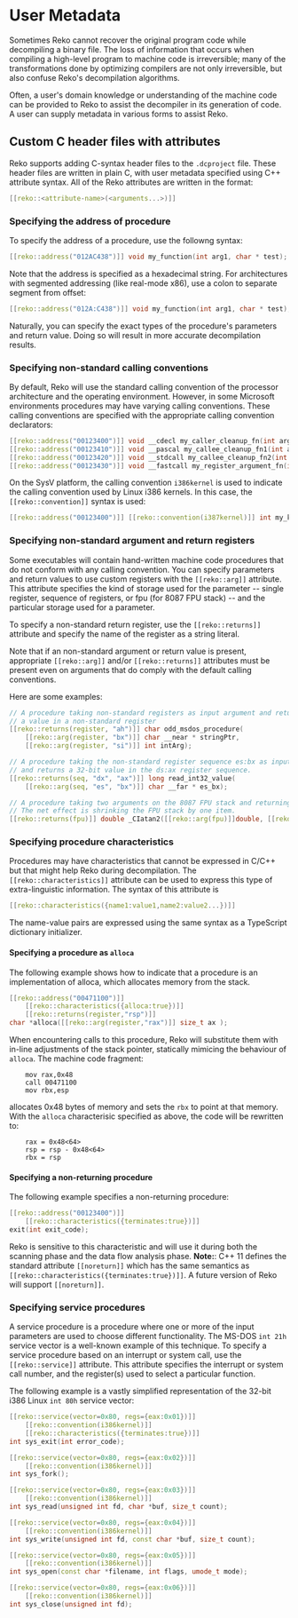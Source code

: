 # User Metadata
Sometimes Reko cannot recover the original program code while decompiling a binary file. The loss of information that occurs when compiling a high-level program to machine code is irreversible; many of the transformations done by optimizing compilers are not only irreversible, but also confuse Reko's decompilation algorithms. 

Often, a user's domain knowledge or understanding of the machine code can be provided to Reko to assist the decompiler in its generation of code. A user can supply metadata in various forms to assist Reko.

## Custom C header files with attributes
Reko supports adding C-syntax header files to the `.dcproject` file. These header files are written in plain C, with user metadata specified using C++ attribute syntax. All of the Reko attributes are written in the format:
```C++
[[reko::<attribute-name>(<arguments...>)]]
```

### Specifying the address of procedure
To specify the address of a procedure, use the followng syntax:
```C++
[[reko::address("012AC438")]] void my_function(int arg1, char * test);
```
Note that the address is specified as a hexadecimal string. For architectures with segmented addressing (like real-mode x86), use a colon to separate segment from offset:
```C++
[[reko::address("012A:C438")]] void my_function(int arg1, char * test);
```
Naturally, you can specify the exact types of the procedure's parameters and return value. Doing so will result in more accurate decompilation results.

### Specifying non-standard calling conventions
By default, Reko will use the standard calling convention of the processor architecture and the operating environment. However, in some Microsoft environments procedures may have varying calling conventions. These calling conventions are specified with the appropriate calling convention declarators:
```C++
[[reko::address("00123400")]] void __cdecl my_caller_cleanup_fn(int arg1, float arg2);
[[reko::address("00123410")]] void __pascal my_callee_cleanup_fn1(int arg1, float arg2);
[[reko::address("00123420")]] void __stdcall my_callee_cleanup_fn2(int arg1, float arg2);
[[reko::address("00123430")]] void __fastcall my_register_argument_fn(int arg1, float arg2);
```
On the SysV platform, the calling convention `i386kernel` is used to indicate the calling convention used by Linux i386 kernels. In this case, the `[[reko::convention]]` syntax is used:
```C++
[[reko::address("00123400")]] [[reko::convention(i387kernel)]] int my_kernel_syscall(char * arg1);
```

### Specifying non-standard argument and return registers
Some executables will contain hand-written machine code procedures that do not conform with any calling convention.
You can specify parameters and return values to use custom registers with the `[[reko::arg]]` attribute. This attribute specifies the kind of storage used for the parameter -- single register, sequence of registers, or fpu (for 8087 FPU stack) -- and the particular storage used for a parameter.

To specify a non-standard return register, use the `[[reko::returns]]` attribute and specify the name of the register as a string literal.

Note that if an non-standard argument or return value is present, appropriate `[[reko::arg]]` and/or `[[reko::returns]]` attributes must be present even on arguments that do comply with the default calling conventions.

Here are some examples:
```C++
// A procedure taking non-standard registers as input argument and returns
// a value in a non-standard register
[[reko::returns(register, "ah")]] char odd_msdos_procedure(
    [[reko::arg(register, "bx")]] char __near * stringPtr,
    [[reko::arg(register, "si")]] int intArg);

// A procedure taking the non-standard register sequence es:bx as input argument
// and returns a 32-bit value in the ds:ax register sequence.
[[reko::returns(seq, "dx", "ax")]] long read_int32_value(
    [[reko::arg(seq, "es", "bx")]] char __far * es_bx);

// A procedure taking two arguments on the 8087 FPU stack and returning a single value on the FPU stack.
// The net effect is shrinking the FPU stack by one item.
[[reko::returns(fpu)]] double _CIatan2([[reko::arg(fpu)]]double, [[reko::arg(fpu)]] double);
```

### Specifying procedure characteristics
Procedures may have characteristics that cannot be expressed in C/C++ but that might help Reko during decompilation. The `[[reko::characteristics]]` attribute can be used to express this type of extra-linguistic information. The syntax of this attribute is 
```C++
[[reko::characteristics({name1:value1,name2:value2...})]]
```
The name-value pairs are expressed using the same syntax as a TypeScript dictionary initializer.

#### Specifying a procedure as `alloca`
The following example shows how to indicate that a procedure is an implementation of alloca, which
allocates memory from the stack.
```C++ 
[[reko::address("00471100")]]
    [[reko::characteristics({alloca:true})]]
    [[reko::returns(register,"rsp")]]
char *alloca([[reko::arg(register,"rax")]] size_t ax );
```
When encountering calls to this procedure, Reko will substitute them with in-line adjustments of the stack pointer, statically mimicing the behaviour of `alloca`. The machine code fragment:
```
    mov rax,0x48
    call 00471100
    mov rbx,esp
```
allocates 0x48 bytes of memory and sets the `rbx` to point at that memory. With the `alloca` characterisic specified as above, the code will be rewritten to:
```
    rax = 0x48<64>
    rsp = rsp - 0x48<64>
    rbx = rsp
```

#### Specifying a non-returning procedure
The following example specifies a non-returning procedure:
```C++
[[reko::address("00123400")]]
    [[reko::characteristics({terminates:true})]]
exit(int exit_code);
```
Reko is sensitive to this characteristic and will use it during both the scanning phase and the data flow analysis phase.
**Note:**: C++ 11 defines the standard attribute `[[noreturn]]` which has the same semantics as `[[reko::characteristics({terminates:true})]]`. A future version of Reko will support `[[noreturn]]`.

### Specifying service procedures
A service procedure is a procedure where one or more of the input parameters are used to choose different functionality. The MS-DOS `int 21h` service vector is a well-known example of this technique. To specify a service procedure based on an interrupt or system call, use the `[[reko::service]]` attribute. This attribute specifies the interrupt or system call number, and the register(s) used to select a particular function.

The following example is a vastly simplified representation of the 32-bit i386 Linux `int 80h` service vector:
```C++
[[reko::service(vector=0x80, regs={eax:0x01})]]
    [[reko::convention(i386kernel)]]
    [[reko::characteristics({terminates:true})]]
int sys_exit(int error_code);

[[reko::service(vector=0x80, regs={eax:0x02})]]
    [[reko::convention(i386kernel)]]
int sys_fork();

[[reko::service(vector=0x80, regs={eax:0x03})]]
    [[reko::convention(i386kernel)]]
int sys_read(unsigned int fd, char *buf, size_t count);

[[reko::service(vector=0x80, regs={eax:0x04})]]
    [[reko::convention(i386kernel)]]
int sys_write(unsigned int fd, const char *buf, size_t count);

[[reko::service(vector=0x80, regs={eax:0x05})]]
    [[reko::convention(i386kernel)]] 
int sys_open(const char *filename, int flags, umode_t mode);

[[reko::service(vector=0x80, regs={eax:0x06})]]
    [[reko::convention(i386kernel)]]
int sys_close(unsigned int fd);
```
